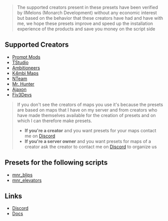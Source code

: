 > The supported creators present in these presets have been verified by IlMelons (Monarch Development) without any economic interest but based on the behavior that these creators have had and have with me, we hope these presets improve and speed up the installation experience of the products and save you money on the script side

## Supported Creators
- [Prompt Mods](https://fivem.prompt-mods.com/)
- [TStudio](https://shop.tstudio3d.com/)
- [Ambitioneers](https://ambitioneers.tebex.io/)
- [K4mbi Maps](https://k4mb1maps.com/)
- [NTeam](https://nteamdev.tebex.io/)
- [Mr. Hunter](https://mrhunter.tebex.io/)
- [Ajaxon](https://ajaxon.tebex.io/)
- [Fiv3Devs](https://fiv3devs.tebex.io/)

> If you don't see the creators of maps you use it's because the presets are based on maps that I have on my server and from creators who have made themselves available for the creation of presets and on which I can therefore make presets.
> - **If you're a creator** and you want presets for your maps contact me on [Discord](https://discord.gg/WKtk65yBC6)
> - **If you're a server owner** and you want presets for maps of a creator ask the creator to contact me on [Discord](https://discord.gg/WKtk65yBC6) to organize us

## Presets for the following scripts
- [mnr_blips](https://github.com/Monarch-Development/mnr_blips)
- [mnr_elevators](https://github.com/Monarch-Development/mnr_elevators)

## Links
- [Discord](https://discord.gg/WKtk65yBC6)
- [Docs](https://monarch-docs.pages.dev/docs/monarch-resources/presets)